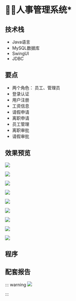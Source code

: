 # 🙎‍♂️人事管理系统*

<MyGlobalComponent />

## 技术栈
- Java语言
- MySQL数据库
- SwingUI
- JDBC

## 要点
- 两个角色： 员工、管理员
- 登录认证
- 用户注册
- 工资信息
- 请假申请
- 离职申请
- 员工管理
- 离职审批
- 请假审批
## 效果预览


![](http://cdn.qiniu.liyansheng.top/img/20240607202443.png)


![](http://cdn.qiniu.liyansheng.top/img/20240607202705.png)

![](http://cdn.qiniu.liyansheng.top/img/20240607202527.png)



![](http://cdn.qiniu.liyansheng.top/img/20240607202549.png)


![](http://cdn.qiniu.liyansheng.top/img/20240607202607.png)


![](http://cdn.qiniu.liyansheng.top/img/20240607202636.png)


![](http://cdn.qiniu.liyansheng.top/img/20240607202732.png)


![](http://cdn.qiniu.liyansheng.top/img/20240607202804.png)


![](http://cdn.qiniu.liyansheng.top/img/20240607202826.png)

## 程序
<!-- ![](http://cdn.qiniu.liyansheng.top/img/20240608145545.png) -->
<PaymentButton :productId="152" />

## 配套报告
::: warning
![](http://cdn.qiniu.liyansheng.top/img/Snipaste_2024-06-08_01-44-00.png)
<!-- ![](http://cdn.qiniu.liyansheng.top/img/20240614225258.png) -->
:::
<PaymentButton :productId="153" :buttonText="'点我获取-报告'"/>
